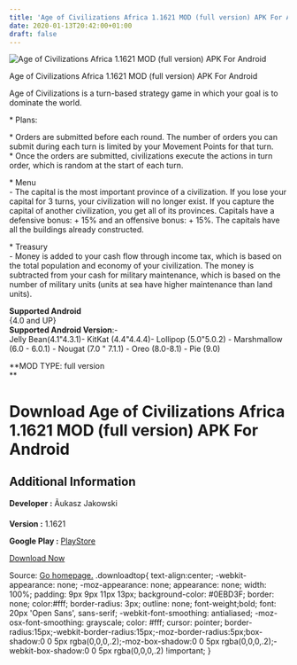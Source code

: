 ```yaml
---
title: 'Age of Civilizations Africa 1.1621 MOD (full version) APK For Android'
date: 2020-01-13T20:42:00+01:00
draft: false
---
```


![Age of Civilizations Africa 1.1621 MOD (full version) APK For Android](https://i2.wp.com/apkhome.net/wp-content/uploads/2020/01/Age-of-Civilizations-Africa-1.1621-MOD-full-version-1.png "Age of Civilizations Africa 1.1621 MOD (full version) APK For Android")

  

Age of Civilizations Africa 1.1621 MOD (full version) APK For Android

Age of Civilizations is a turn-based strategy game in which your goal is to dominate the world.

\* Plans:

\* Orders are submitted before each round. The number of orders you can submit during each turn is limited by your Movement Points for that turn.  
\* Once the orders are submitted, civilizations execute the actions in turn order, which is random at the start of each turn.

\* Menu  
\- The capital is the most important province of a civilization. If you lose your capital for 3 turns, your civilization will no longer exist. If you capture the capital of another civilization, you get all of its provinces. Capitals have a defensive bonus: + 15% and an offensive bonus: + 15%. The capitals have all the buildings already constructed.

\* Treasury  
\- Money is added to your cash flow through income tax, which is based on the total population and economy of your civilization. The money is subtracted from your cash for military maintenance, which is based on the number of military units (units at sea have higher maintenance than land units).

**Supported Android**  
{4.0 and UP}  
**Supported Android Version**:-  
Jelly Bean(4.1"4.3.1)- KitKat (4.4"4.4.4)- Lollipop (5.0"5.0.2) - Marshmallow (6.0 - 6.0.1) - Nougat (7.0 " 7.1.1) - Oreo (8.0-8.1) - Pie (9.0)

**MOD TYPE: full version  
**

Download Age of Civilizations Africa 1.1621 MOD (full version) APK For Android
==============================================================================

Additional Information
----------------------

**Developer :** Ãukasz Jakowski

**Version :** 1.1621

**Google Play :** [PlayStore](https://play.google.com/store/apps/details?id=age.of.civilizations.africa.lukasz.jakowski)

  

[Download Now](https://store4app.co/post/age-of-civilizations-africa-1-1621-mod-full-version-apk-for-android_1578944383)

  
Source: [Go homepage.](https://store4app.co/post/age-of-civilizations-africa-1-1621-mod-full-version-apk-for-android_1578944383) .downloadtop{ text-align:center; -webkit-appearance: none; -moz-appearance: none; appearance: none; width: 100%; padding: 9px 9px 11px 13px; background-color: #0EBD3F; border: none; color:#fff; border-radius: 3px; outline: none; font-weight;bold; font: 20px 'Open Sans', sans-serif; -webkit-font-smoothing: antialiased; -moz-osx-font-smoothing: grayscale; color: #fff; cursor: pointer; border-radius:15px;-webkit-border-radius:15px;-moz-border-radius:5px;box-shadow:0 0 5px rgba(0,0,0,.2);-moz-box-shadow:0 0 5px rgba(0,0,0,.2);-webkit-box-shadow:0 0 5px rgba(0,0,0,.2) !important; }